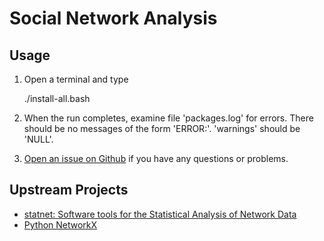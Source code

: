 # Social Network Analysis

## Usage

1. Open a terminal and type

	./install-all.bash
1. When the run completes, examine file 'packages.log' for errors. There should be no messages of the form 'ERROR:'. 'warnings' should be 'NULL'.
1. [Open an issue on Github](https://github.com/znmeb/Computational-Journalism-Publishers-Workbench/issues/new) if you have any questions or problems.

## Upstream Projects
* [statnet: Software tools for the Statistical Analysis of Network Data](http://cran.r-project.org/web/packages/statnet/index.html)
* [Python NetworkX](http://networkx.github.com/)
